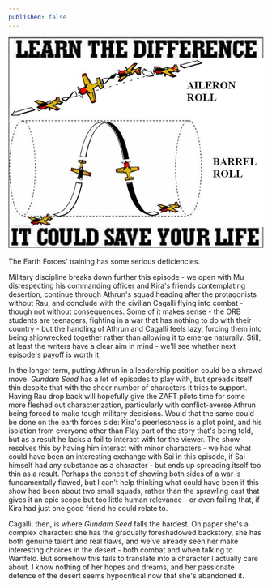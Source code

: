 ```yaml
---
published: false
---
```

![](/aileron-roll-barrel-roll-differences.jpg)

The Earth Forces' training has some serious deficiencies.

Military discipline breaks down further this episode - we open with Mu disrespecting his commanding officer and Kira's friends contemplating desertion, continue through Athrun's squad heading after the protagonists without Rau, and conclude with the civilian Cagalli flying into combat - though not without consequences. Some of it makes sense - the ORB students are teenagers, fighting in a war that has nothing to do with their country - but the handling of Athrun and Cagalli feels lazy, forcing them into being shipwrecked together rather than allowing it to emerge naturally. Still, at least the writers have a clear aim in mind - we'll see whether next episode's payoff is worth it.

In the longer term, putting Athrun in a leadership position could be a shrewd move. *Gundam Seed* has a lot of episodes to play with, but spreads itself thin despite that with the sheer number of characters it tries to support. Having Rau drop back will hopefully give the ZAFT pilots time for some more fleshed out characterization, particularly with conflict-averse Athrun being forced to make tough military decisions. Would that the same could be done on the earth forces side: Kira's peerlessness is a plot point, and his isolation from everyone other than Flay part of the story that's being told, but as a result he lacks a foil to interact with for the viewer. The show resolves this by having him interact with minor characters - we had what could have been an interesting exchange with Sai in this episode, if Sai himself had any substance as a character - but ends up spreading itself too thin as a result. Perhaps the conceit of showing both sides of a war is fundamentally flawed, but I can't help thinking what could have been if this show had been about two small squads, rather than the sprawling cast that gives it an epic scope but too little human relevance - or even failing that, if Kira had just one good friend he could relate to.

Cagalli, then, is where *Gundam Seed* falls the hardest. On paper she's a complex character: she has the gradually foreshadowed backstory, she has both genuine talent and real flaws, and we've already seen her make interesting choices in the desert - both combat and when talking to Wartfeld. But somehow this fails to translate into a character I actually care about. I know nothing of her hopes and dreams, and her passionate defence of the desert seems hypocritical now that she's abandoned it.